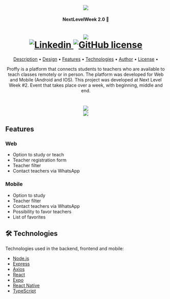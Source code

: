 <p align="center"><img src="https://social.dougrt.dev/github/nlw2/logo.svg"/></p>
<h4 align="center">NextLevelWeek 2.0 🚀</h4>

<h1 align="center">
  <img src="https://social.dougrt.dev/github/nlw2/logo.png" />
  <br />
  <a href="https://www.linkedin.com/in/douglastofoli/">
    <img alt="Linkedin" src="https://img.shields.io/badge/-Douglas%20Tofoli-9871F5?label=Linkedin&logo=linkedin&style=flat-square">
  </a>
  <a href="./LICENSE">
    <img alt="GitHub license" src="https://img.shields.io/github/license/douglastofoli/proffy?logo=mint&style=flat-square">
  </a>
</h1>

<p align="center">
  <a href="#description">Description</a> •
  <a href="#design">Design</a> • 
  <a href="#features">Features</a> • 
  <a href="#technologies">Technologies</a> •
  <a href="#author">Author</a> •
  <a href="#license">License</a> • 
</p>

<p align="center" id="description">
  Proffy is a platform that connects students to teachers who are available to teach classes remotely or in person.
  The platform was developed for Web and Mobile (Android and IOS).
  This project was developed at Next Level Week #2.
  Event that takes place over a week, with beginning, middle and end.
</p>

<h1 align="center" id="design">
  <img src="https://social.dougrt.dev/github/nlw2/interface-web.png" />
  <br />
  <img src="https://social.dougrt.dev/github/nlw2/interface-mobile.png" />
</h1>

<h2 id="features">
  Features
</h2>

### Web
- Option to study or teach
- Teacher registration form
- Teacher filter
- Contact teachers via WhatsApp

### Mobile
- Option to study
- Teacher filter
- Contact teachers via WhatsApp
- Possibility to favor teachers
- List of favorites

<h2 id="technologies">
  🛠 Technologies
</h2>

Technologies used in the backend, frontend and mobile:

- [Node.js](https://nodejs.org/en/)
- [Express](https://expressjs.com/pt-br/)
- [Axios](https://github.com/axios/axios)
- [React](https://pt-br.reactjs.org/)
- [Expo](https://expo.io/)
- [React Native](https://reactnative.dev/)
- [TypeScript](https://www.typescriptlang.org/)
